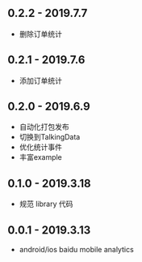 ## 0.2.2 - 2019.7.7

* 删除订单统计

## 0.2.1 - 2019.7.6

* 添加订单统计

## 0.2.0 - 2019.6.9

* 自动化打包发布
* 切换到TalkingData
* 优化统计事件
* 丰富example

## 0.1.0 - 2019.3.18

* 规范 library 代码

## 0.0.1 - 2019.3.13

* android/ios baidu mobile analytics
